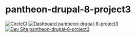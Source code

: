 # pantheon-drupal-8-project3

[![CircleCI](https://circleci.com/gh/mustaqim1996/pantheon-drupal-8-project3.svg?style=shield)](https://circleci.com/gh/mustaqim1996/pantheon-drupal-8-project3)
[![Dashboard pantheon-drupal-8-project3](https://img.shields.io/badge/dashboard-pantheon_drupal_8_project3-yellow.svg)](https://dashboard.pantheon.io/sites/159b8103-56d9-42ef-827e-d17a9fd87401#dev/code)
[![Dev Site pantheon-drupal-8-project3](https://img.shields.io/badge/site-pantheon_drupal_8_project3-blue.svg)](http://dev-pantheon-drupal-8-project3.pantheonsite.io/)